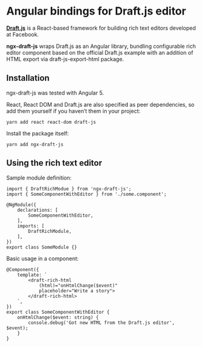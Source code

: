# Angular bindings for Draft.js editor

**[Draft.js](http://draftjs.org)** is a React-based framework
for building rich text editors
developed at Facebook.

**ngx-draft-js** wraps Draft.js as an Angular library,
bundling configurable rich editor component based on the official Draft.js example
with an addition of HTML export via draft-js-export-html package.

## Installation

ngx-draft-js was tested with Angular 5.

React, React DOM and Draft.js are also specified as peer dependencies,
so add them yourself if you haven’t them in your project:

    yarn add react react-dom draft-js

Install the package itself:

    yarn add ngx-draft-js


## Using the rich text editor

Sample module definition:

    import { DraftRichModue } from 'ngx-draft-js';
    import { SomeComponentWithEditor } from './some.component';

    @NgModule({
        declarations: [
            SomeComponentWithEditor,
        ],
        imports: [
            DraftRichModule,
        ],
    })
    export class SomeModule {}


Basic usage in a component:

    @Component({
        template: `
            <draft-rich-html
                (html)="onHtmlChange($event)"
                placeholder="Write a story">
            </draft-rich-html>
        `,
    })
    export class SomeComponentWithEditor {
        onHtmlChange($event: string) {
            console.debug('Got new HTML from the Draft.js editor', $event);
        }
    }
